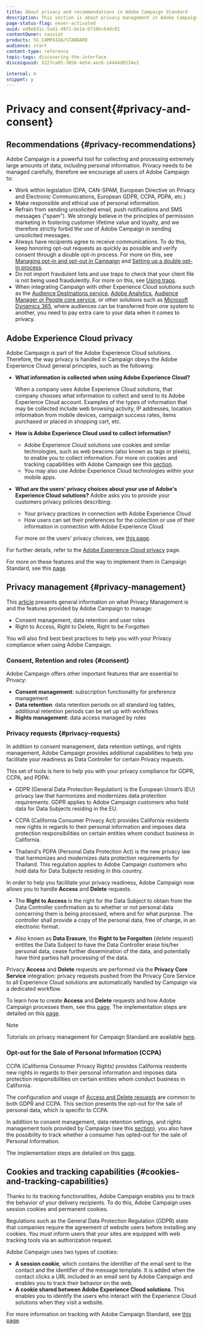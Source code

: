```yaml
---
title: About privacy and recommendations in Adobe Campaign Standard
description: This section is about privacy management in Adobe Campaign Standard.
page-status-flag: never-activated
uuid: ed9e631c-5ad1-49f1-be1e-b710bc64dc91
contentOwner: sauviat
products: SG_CAMPAIGN/STANDARD
audience: start
content-type: reference
topic-tags: discovering-the-interface
discoiquuid: 5227ca05-3856-4e54-aec6-14444d6534e3

internal: n
snippet: y
---
```


# Privacy and consent{#privacy-and-consent}

## Recommendations {#privacy-recommendations}

Adobe Campaign is a powerful tool for collecting and processing extremely large amounts of data, including personal information. Privacy needs to be managed carefully, therefore we encourage all users of Adobe Campaign to:
* Work within legislation (DPA, CAN-SPAM, European Directive on Privacy and Electronic Communications, European GDPR, CCPA, PDPA, etc.)
* Make responsible and ethical use of personal information.
* Refrain from sending unsolicited email, push notifications and SMS messages ("spam"). We strongly believe in the principles of permission marketing in fostering customer lifetime value and loyalty, and we therefore strictly forbid the use of Adobe Campaign in sending unsolicited messages.
* Always have recipients agree to receive communications. To do this, keep honoring opt-out requests as quickly as possible and verify consent through a double opt-in process. For more on this, see [Managing opt-in and opt-out in Campaign](../../audiences/using/managing-opt-in-and-opt-out-in-campaign.md) and [Setting up a double opt-in process](../../channels/using/setting-up-a-double-opt-in-process.md).
* Do not import fraudulent lists and use traps to check that your client file is not being used fraudulently. For more on this, see [Using traps](../../sending/using/using-traps.md).
* When integrating Campaign with other Experience Cloud solutions such as the [Audience Destinations service](../../audiences/using/aep-about-audience-destinations-service.md), [Adobe Analytics](../../integrating/using/about-campaign-analytics-integration.md), [Audience Manager or People core service](../../integrating/using/sharing-audiences-with-audience-manager-or-people-core-service.md), or other solutions such as [Microsoft Dynamics 365](../../integrating/using/configure-microsoft-dynamics-365-for-campaign-integration.md), where audiences can be transferred from one system to another, you need to pay extra care to your data when it comes to privacy.

## Adobe Experience Cloud privacy

Adobe Campaign is part of the Adobe Experience Cloud solutions. Therefore, the way privacy is handled in Campaign obeys the Adobe Experience Cloud general principles, such as the following:

* **What information is collected when using Adobe Experience Cloud?**

    When a company uses Adobe Experience Cloud solutions, that company chooses what information to collect and send to its Adobe Experience Cloud account. Examples of the types of information that may be collected include web browsing activity, IP addresses, location information from mobile devices, campaign success rates, items purchased or placed in shopping cart, etc.

* **How is Adobe Experience Cloud used to collect information?**

    * Adobe Experience Cloud solutions use cookies and similar technologies, such as web beacons (also known as tags or pixels), to enable you to collect information. For more on cookies and tracking capabilities with Adobe Campaign see this [section](#cookies-and-tracking-capabilities).
    * You may also use Adobe Experience Cloud technologies within your mobile apps.

* **What are the users' privacy choices about your use of Adobe's Experience Cloud solutions?**
Adobe asks you to provide your customers privacy policies describing:

    * Your privacy practices in connection with Adobe Experience Cloud
    * How users can set their preferences for the collection or use of their information in connection with Adobe Experience Cloud

    For more on the users' privacy choices, see [this page](https://www.adobe.com/privacy/opt-out.html).

For further details, refer to the [Adobe Experience Cloud privacy](https://www.adobe.com/privacy/marketing-cloud.html) page.

For more on these features and the way to implement them in Campaign Standard, see this [page](https://helpx.adobe.com/campaign/kb/campaign-privacy-overview.html#consent).

## Privacy management {#privacy-management}

This [article](https://helpx.adobe.com/campaign/kb/campaign-privacy-overview.html) presents general information on what Privacy Management is and the features provided by Adobe Campaign to manage:
* Consent management, data retention and user roles
* Right to Access, Right to Delete, Right to be Forgotten

You will also find best best practices to help you with your Privacy compliance when using Adobe Campaign.

### Consent, Retention and roles {#consent}

Adobe Campaign offers other important features that are essential to Privacy:

* **Consent management**: subscription functionality for preference management
* **Data retention**: data retention periods on all standard log tables, additional retention periods can be set up with workflows
* **Rights management**: data access managed by roles

### Privacy requests {#privacy-requests}

In addition to consent management, data retention settings, and rights management, Adobe Campaign provides additional capabilities to help you facilitate your readiness as Data Controller for certain Privacy requests.

This set of tools is here to help you with your privacy compliance for GDPR, CCPA, and PDPA:

* GDPR (General Data Protection Regulation) is the European Union’s (EU) privacy law that harmonizes and modernizes data protection requirements. GDPR applies to Adobe Campaign customers who hold data for Data Subjects residing in the EU.

* CCPA (California Consumer Privacy Act) provides California residents new rights in regards to their personal information and imposes data protection responsibilities on certain entities whom conduct business in California.

* Thailand's PDPA (Personal Data Protection Act) is the new privacy law that harmonizes and modernizes data protection requirements for Thailand. This regulation applies to Adobe Campaign customers who hold data for Data Subjects residing in this country.

In order to help you facilitate your privacy readiness, Adobe Campaign now allows you to handle **Access** and **Delete** requests.

* The **Right to Access** is the right for the Data Subject to obtain from the Data Controller confirmation as to whether or not personal data concerning them is being processed, where and for what purpose. The controller shall provide a copy of the personal data, free of charge, in an electronic format.

* Also known as **Data Erasure**, the **Right to be Forgotten** (delete request) entitles the Data Subject to have the Data Controller erase his/her personal data, cease further dissemination of the data, and potentially have third parties halt processing of the data.

Privacy **Access** and **Delete** requests are performed via the **Privacy Core Service** integration: privacy requests pushed from the Privacy Core Service to all Experience Cloud solutions are automatically handled by Campaign via a dedicated workflow.

To learn how to create **Access** and **Delete** requests and how Adobe Campaign processes them, see this [page](https://helpx.adobe.com/campaign/kb/acs-privacy.html#righttoaccess). The implementation steps are detailed on this [page](https://helpx.adobe.com/campaign/kb/acs-privacy.html#ManagingPrivacyRequests).

>[!NOTE]
>
>Tutorials on privacy management for Campaign Standard are available [here](https://docs.adobe.com/content/help/en/campaign-standard-learn/tutorials/privacy/privacy-overview.html).

### Opt-out for the Sale of Personal Information (CCPA)

CCPA (California Consumer Privacy Rights) provides California residents new rights in regards to their personal information and imposes data protection responsibilities on certain entities whom conduct business in California.

The configuration and usage of [Access and Delete requests](#privacy-requests) are common to both GDPR and CCPA. This section presents the opt-out for the sale of personal data, which is specific to CCPA.

In addition to consent management, data retention settings, and rights management tools provided by Campaign (see this [section](#consent)), you also have the possibility to track whether a consumer has opted-out for the sale of Personal Information.

The implementation steps are detailed on this [page](https://helpx.adobe.com/campaign/kb/acs-privacy.html#ccpa).

## Cookies and tracking capabilities {#cookies-and-tracking-capabilities}

Thanks to its tracking functionalities, Adobe Campaign enables you to track the behavior of your delivery recipients. To do this, Adobe Campaign uses session cookies and permanent cookies.

Regulations such as the General Data Protection Regulation (GDPR) state that companies require the agreement of website users before installing any cookies. You must inform users that your sites are equipped with web tracking tools via an authorization request.

Adobe Campaign uses two types of cookies:

* **A session cookie**, which contains the identifier of the email sent to the contact and the identifier of the message template. It is added when the contact clicks a URL included in an email sent by Adobe Campaign and enables you to track their behavior on the web.
* **A cookie shared between Adobe Experience Cloud solutions**. This enables you to identify the users who interact with the Experience Cloud solutions when they visit a website.

For more information on tracking with Adobe Campaign Standard, see [this page](../../sending/using/tracking-messages.md).
